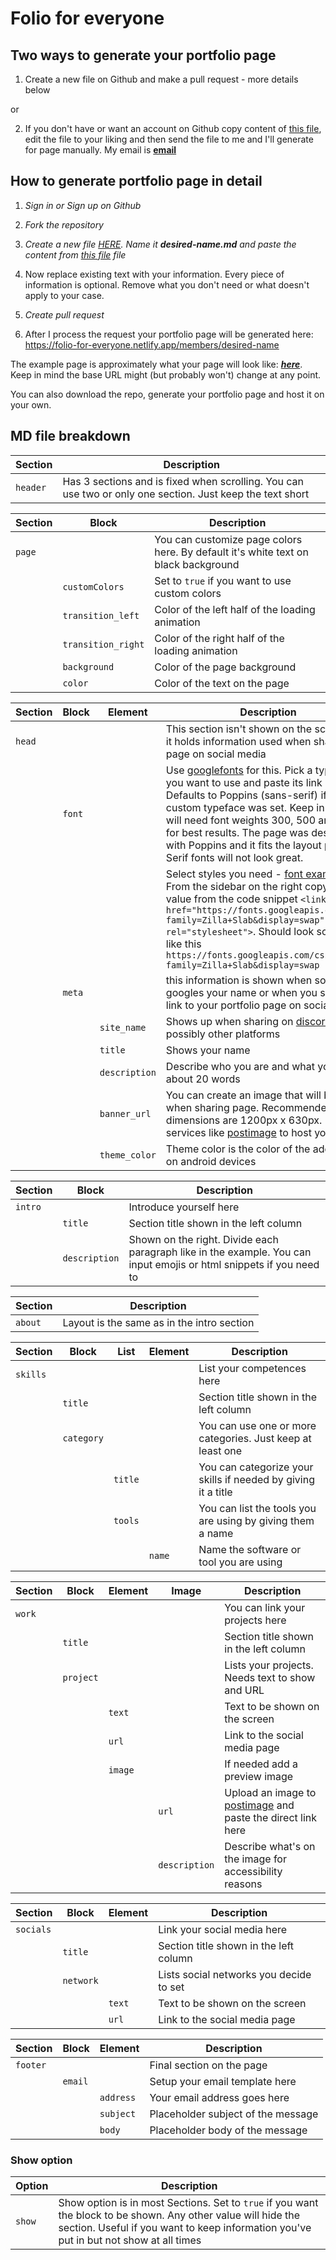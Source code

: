 # Folio for everyone

## Two ways to generate your portfolio page

1. Create a new file on Github and make a pull request - more details below

or 

2. If you don't have or want an account on Github copy content of [this file](https://raw.githubusercontent.com/ronca85/folio-for-everyone/master/src/members/example-designer-illustrator.md), edit the file to your liking and then send the file to me and I'll generate for page manually. My email is **[email](mailto:marko.ronik@gmail.com)**

## How to generate portfolio page in detail

1. *Sign in or Sign up on Github*

2. *Fork the repository*

3. *Create a new file [HERE](https://github.com/ronca85/folio-for-everyone/new/master/src/members). Name it **_desired-name.md_** and paste the content from [this file](https://raw.githubusercontent.com/ronca85/folio-for-everyone/master/src/members/example-designer-illustrator.md) file*

4. Now replace existing text with your information. Every piece of information is optional. Remove what you don't need or what doesn't apply to your case.

5. *Create pull request*

6. After I process the request your portfolio page will be generated here: https://folio-for-everyone.netlify.app/members/desired-name

The example page is approximately what your page will look like: **_[here](https://folio-for-everyone.netlify.app/members/example)_**. Keep in mind the base URL might (but probably won't) change at any point.

You can also download the repo, generate your portfolio page and host it on your own.

## MD file breakdown

| Section  | Description                                                                                               |
| -------- | --------------------------------------------------------------------------------------------------------- |
| `header` | Has 3 sections and is fixed when scrolling. You can use two or only one section. Just keep the text short |

| Section    | Block              | Description                                                                        |
| ---------- | ------------------ | ---------------------------------------------------------------------------------- |
| `page`     |                    | You can customize page colors here. By default it's white text on black background |
|            | `customColors`     | Set to `true` if you want to use custom colors                                     |
|            | `transition_left`  | Color of the left half of the loading animation                                    |
|            | `transition_right` | Color of the right half of the loading animation                                   |
|            | `background`       | Color of the page background                                                       |
|            | `color`            | Color of the text on the page                                                      |

| Section    | Block  | Element       | Description                                                                    |
| ---------- | ------ | ------------- | ------------------------------------------------------------------------------ |
| `head`     |        |               | This section isn't shown on the screen but it holds information used when sharing the page on social media |
|            | `font` |               | Use [googlefonts](https://fonts.google.com/) for this. Pick a typeface you want to use and paste its link here. Defaults to Poppins (sans-serif) if no custom typeface was set. Keep in mind you will need font weights 300, 500 and 700 for best results. The page was designed with Poppins and it fits the layout perfectly. Serif fonts will not look great. |
|            |        |               | Select styles you need - [font example](https://fonts.google.com/specimen/Zilla+Slab?sidebar.open=true&selection.family=Zilla+Slab). From the sidebar on the right copy the href value from the code snippet ```<link href="https://fonts.googleapis.com/css2?family=Zilla+Slab&display=swap" rel="stylesheet">```. Should look something like this ```https://fonts.googleapis.com/css2?family=Zilla+Slab&display=swap``` |
|            | `meta` |               | this information is shown when someone googles your name or when you share the link to your portfolio page on social media |
|            |        | `site_name`   | Shows up when sharing on [discord](https://discord.com/) and possibly other platforms |
|            |        | `title`       | Shows your name                                        |
|            |        | `description` | Describe who you are and what you do in about 20 words |
|            |        | `banner_url`  | You can create an image that will be shown when sharing page. Recommended dimensions are 1200px x 630px. Use services like [postimage](https://postimages.org/) to host your image |
|            |        | `theme_color` | Theme color is the color of the address bar on android devices |

| Section    | Block         | Description                                                   |
| ---------- | ------------- | ------------------------------------------------------------- |
| `intro`    |               | Introduce yourself here                                       |
|            | `title`       | Section title shown in the left column                        |
|            | `description` | Shown on the right. Divide each paragraph like in the example. You can input emojis or html snippets if you need to |

| Section    | Description                                                   |
| ---------- | ------------------------------------------------------------- |
| `about`    | Layout is the same as in the intro section                    |

| Section    | Block      | List    | Element | Description                                                   |
| ---------- | ---------- | ------- | ------- | ------------------------------------------------------------- |
| `skills`   |            |         |         | List your competences here                                    |
|            | `title`    |         |         | Section title shown in the left column                        |
|            | `category` |         |         | You can use one or more categories. Just keep at least one    |
|            |            | `title` |         | You can categorize your skills if needed by giving it a title |
|            |            | `tools` |         | You can list the tools you are using by giving them a name    |
|            |            |         | `name`  | Name the software or tool you are using                       |

| Section    | Block     | Element  | Image         | Description                                             |
| ---------- | --------- | -------- | ------------- | ------------------------------------------------------- |
| `work`     |           |          |               | You can link your projects here                         |
|            | `title`   |          |               | Section title shown in the left column                  |
|            | `project` |          |               | Lists your projects. Needs text to show and URL         |
|            |           | `text`   |               | Text to be shown on the screen                          |
|            |           | `url`    |               | Link to the social media page                           |
|            |           | `image`  |               | If needed add a preview image                           |
|            |           |          | `url`         | Upload an image to [postimage](https://postimages.org/) and paste the direct link here |
|            |           |          | `description` | Describe what's on the image for accessibility reasons |

| Section    | Block     | Element  | Description                                                   |
| ---------- | --------- | -------- | ------------------------------------------------------------- |
| `socials`  |           |          | Link your social media here                                   |
|            | `title`   |          | Section title shown in the left column                        |
|            | `network` |          | Lists social networks you decide to set                       |
|            |           | `text`   | Text to be shown on the screen                                |
|            |           | `url`    | Link to the social media page                                 |

| Section    | Block     | Element    | Description                        |
| ---------- | --------- | ---------- | ---------------------------------- |
| `footer`   |           |            | Final section on the page          |
|            | `email`   |            | Setup your email template here     |
|            |           | `address`  | Your email address goes here       |
|            |           | `subject`  | Placeholder subject of the message |
|            |           | `body`     | Placeholder body of the message    |

### Show option

| Option | Description                                               |
| ------ | --------------------------------------------------------- |
| `show` | Show option is in most Sections. Set to `true` if you want the block to be shown. Any other value will hide the section. Useful if you want to keep information you've put in but not show at all times |
